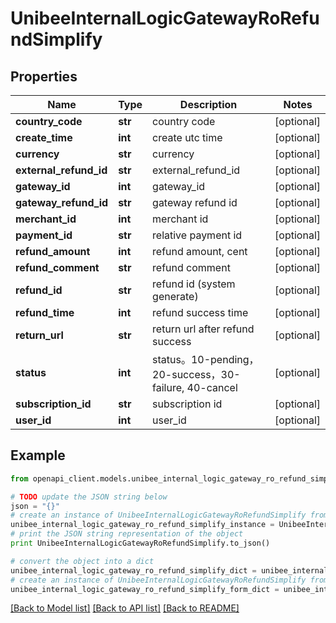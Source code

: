 # UnibeeInternalLogicGatewayRoRefundSimplify


## Properties

Name | Type | Description | Notes
------------ | ------------- | ------------- | -------------
**country_code** | **str** | country code | [optional] 
**create_time** | **int** | create utc time | [optional] 
**currency** | **str** | currency | [optional] 
**external_refund_id** | **str** | external_refund_id | [optional] 
**gateway_id** | **int** | gateway_id | [optional] 
**gateway_refund_id** | **str** | gateway refund id | [optional] 
**merchant_id** | **int** | merchant id | [optional] 
**payment_id** | **str** | relative payment id | [optional] 
**refund_amount** | **int** | refund amount, cent | [optional] 
**refund_comment** | **str** | refund comment | [optional] 
**refund_id** | **str** | refund id (system generate) | [optional] 
**refund_time** | **int** | refund success time | [optional] 
**return_url** | **str** | return url after refund success | [optional] 
**status** | **int** | status。10-pending，20-success，30-failure, 40-cancel | [optional] 
**subscription_id** | **str** | subscription id | [optional] 
**user_id** | **int** | user_id | [optional] 

## Example

```python
from openapi_client.models.unibee_internal_logic_gateway_ro_refund_simplify import UnibeeInternalLogicGatewayRoRefundSimplify

# TODO update the JSON string below
json = "{}"
# create an instance of UnibeeInternalLogicGatewayRoRefundSimplify from a JSON string
unibee_internal_logic_gateway_ro_refund_simplify_instance = UnibeeInternalLogicGatewayRoRefundSimplify.from_json(json)
# print the JSON string representation of the object
print UnibeeInternalLogicGatewayRoRefundSimplify.to_json()

# convert the object into a dict
unibee_internal_logic_gateway_ro_refund_simplify_dict = unibee_internal_logic_gateway_ro_refund_simplify_instance.to_dict()
# create an instance of UnibeeInternalLogicGatewayRoRefundSimplify from a dict
unibee_internal_logic_gateway_ro_refund_simplify_form_dict = unibee_internal_logic_gateway_ro_refund_simplify.from_dict(unibee_internal_logic_gateway_ro_refund_simplify_dict)
```
[[Back to Model list]](../README.md#documentation-for-models) [[Back to API list]](../README.md#documentation-for-api-endpoints) [[Back to README]](../README.md)


